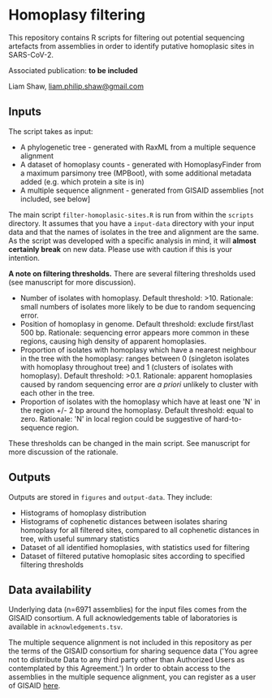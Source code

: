 # Homoplasy filtering

This repository contains R scripts for filtering out potential sequencing artefacts from assemblies in order to identify putative homoplasic sites in SARS-CoV-2.

Associated publication: **to be included** 

Liam Shaw, liam.philip.shaw@gmail.com


## Inputs

The script takes as input:

* A phylogenetic tree - generated with RaxML from a multiple sequence alignment
* A dataset of homoplasy counts - generated with HomoplasyFinder from a maximum parsimony tree (MPBoot), with some additional metadata added (e.g. which protein a site is in)
* A multiple sequence alignment - generated from GISAID assemblies [not included, see below] 

The main script `filter-homoplasic-sites.R` is run from within the `scripts` directory. It assumes that you have a `input-data` directory with your input data and that the names of isolates in the tree and alignment are the same. As the script was developed with a specific analysis in mind, it will **almost certainly break** on new data. Please use with caution if this is your intention. 

**A note on filtering thresholds.** There are several filtering thresholds used (see manuscript for more discussion).

* Number of isolates with homoplasy. Default threshold: >10. Rationale: small numbers of isolates more likely to be due to random sequencing error. 
* Position of homoplasy in genome. Default threshold: exclude first/last 500 bp. Rationale: sequencing error appears more common in these regions, causing high density of apparent homoplasies.  
* Proportion of isolates with homoplasy which have a nearest neighbour in the tree with the homoplasy: ranges between 0 (singleton isolates with homoplasy throughout tree) and 1 (clusters of isolates with homoplasy). Default threshold: >0.1. Rationale: apparent homoplasies caused by random sequencing error are *a priori* unlikely to cluster with each other in the tree. 
* Proportion of isolates with the homoplasy which have at least one 'N' in the region +/- 2 bp around the homoplasy. Default threshold: equal to zero. Rationale: 'N' in local region could be suggestive of hard-to-sequence region. 
 
These thresholds can be changed in the main script. See manuscript for more discussion of the rationale.  

## Outputs

Outputs are stored in `figures` and `output-data`. They include:

* Histograms of homoplasy distribution
* Histograms of cophenetic distances between isolates sharing homoplasy for all filtered sites, compared to all cophenetic distances in tree, with useful summary statistics
* Dataset of all identified homoplasies, with statistics used for filtering
* Dataset of filtered putative homoplasic sites according to specified filtering thresholds

## Data availability

Underlying data (n=6971 assemblies) for the input files comes from the GISAID consortium. A full acknowledgements table of laboratories is available in `acknowledgements.tsv`.

The multiple sequence alignment is not included in this repository as per the terms of the GISAID consortium for sharing sequence data ('You agree not to distribute Data to any third party other than Authorized Users as contemplated by this Agreement.') In order to obtain access to the assemblies in the multiple sequence alignment, you can register as a user of GISAID [here](https://www.gisaid.org/registration/register/). 
